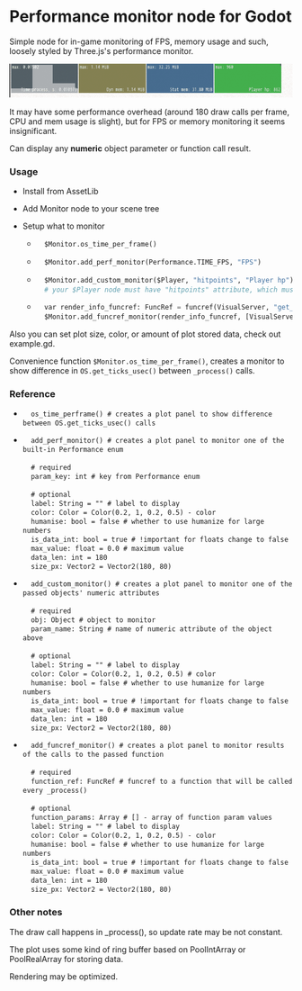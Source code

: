 # Performance monitor node for Godot

Simple node for in-game monitoring of FPS, memory usage and such, loosely styled by Three.js's performance monitor.

![Example ](screens/monitor.gif)

It may have some performance overhead (around 180 draw calls per frame, CPU and mem usage is slight), but for FPS or memory monitoring it seems insignificant.

Can display any **numeric** object parameter or function call result.

### Usage

- Install from AssetLib

- Add Monitor node to your scene tree

- Setup what to monitor

  - ```python
      $Monitor.os_time_per_frame()
    ```
  - ```python
      $Monitor.add_perf_monitor(Performance.TIME_FPS, "FPS")
    ```
  - ```python
      $Monitor.add_custom_monitor($Player, "hitpoints", "Player hp")
      # your $Player node must have "hitpoints" attribute, which must be either float or int
    ```
  - ```python  
      var render_info_funcref: FuncRef = funcref(VisualServer, "get_render_info")
      $Monitor.add_funcref_monitor(render_info_funcref, [VisualServer.INFO_TEXTURE_MEM_USED], "Texture mem")
      ```

Also you can set plot size, color, or amount of plot stored data, check out example.gd.

Convenience function `$Monitor.os_time_per_frame()`, creates a monitor to show difference in `OS.get_ticks_usec()` between `_process()` calls.

### Reference


- ```Gdscript
	os_time_perframe() # creates a plot panel to show difference between OS.get_ticks_usec() calls
  ```


- ```Gdscript
	add_perf_monitor() # creates a plot panel to monitor one of the built-in Performance enum 
  
	# required
	param_key: int # key from Performance enum 
	
	# optional	
	label: String = "" # label to display
	color: Color = Color(0.2, 1, 0.2, 0.5) - color
	humanise: bool = false # whether to use humanize for large numbers
	is_data_int: bool = true # !important for floats change to false
	max_value: float = 0.0 # maximum value
	data_len: int = 180 
	size_px: Vector2 = Vector2(180, 80)
  ```


- ```Gdscript
	add_custom_monitor() # creates a plot panel to monitor one of the passed objects' numeric attributes
  
	# required
	obj: Object # object to monitor
	param_name: String # name of numeric attribute of the object above
	
	# optional	
	label: String = "" # label to display
	color: Color = Color(0.2, 1, 0.2, 0.5) # color
	humanise: bool = false # whether to use humanize for large numbers
	is_data_int: bool = true # !important for floats change to false
	max_value: float = 0.0 # maximum value
	data_len: int = 180 
	size_px: Vector2 = Vector2(180, 80)
  ```


- ```Gdscript
	add_funcref_monitor() # creates a plot panel to monitor results of the calls to the passed function
  
	# required
	function_ref: FuncRef # funcref to a function that will be called every _process()
	
	# optional	
	function_params: Array # [] - array of function param values
	label: String = "" # label to display
	color: Color = Color(0.2, 1, 0.2, 0.5) - color
	humanise: bool = false # whether to use humanize for large numbers
	is_data_int: bool = true # !important for floats change to false
	max_value: float = 0.0 # maximum value
	data_len: int = 180 
	size_px: Vector2 = Vector2(180, 80)
  ```
  

### Other notes

The draw call happens in _process(), so update rate may be not constant.

The plot uses some kind of ring buffer based on PoolIntArray or PoolRealArray for storing data. 

Rendering may be optimized.
